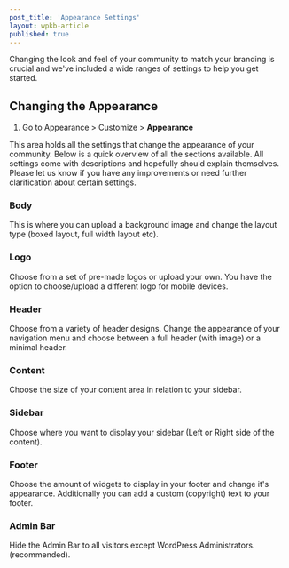 ```yaml
---
post_title: 'Appearance Settings'
layout: wpkb-article
published: true
---
```

Changing the look and feel of your community to match your branding is crucial and we've included a wide ranges of settings to help you get started.

## Changing the Appearance

1. Go to Appearance > Customize > **Appearance**

This area holds all the settings that change the appearance of your community. Below is a quick overview of all the sections available. All settings come with descriptions and hopefully should explain themselves. Please let us know if you have any improvements or need further clarification about certain settings.

### Body

This is where you can upload a background image and change the layout type (boxed layout, full width layout etc).

### Logo

Choose from a set of pre-made logos or upload your own. You have the option to choose/upload a different logo for mobile devices.

### Header

Choose from a variety of header designs. Change the appearance of your navigation menu and choose between a full header (with image) or a minimal header.

### Content

Choose the size of your content area in relation to your sidebar.

### Sidebar

Choose where you want to display your sidebar (Left or Right side of the content).

### Footer

Choose the amount of widgets to display in your footer and change it's appearance. Additionally you can add a custom (copyright) text to your footer.

### Admin Bar

Hide the Admin Bar to all visitors except WordPress Administrators. (recommended).

